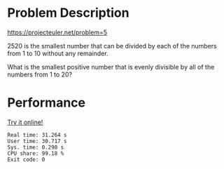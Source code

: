 # Problem Description

https://projecteuler.net/problem=5

2520 is the smallest number that can be divided by each of the numbers from 1 to 10 without any remainder.

What is the smallest positive number that is evenly divisible by all of the numbers from 1 to 20?

# Performance

[Try it online!](https://tio.run/##jdO/asMwEMfxXU9xJWBkEmyfm79DsmUoBFroEzj4AiKSHSQ5ZMi7u45DS@nS36BBdx9NXyTW3Izv@8lL3gWfH02TS3MlGceqlpNr684Kffj2aMUVxYLqVhENGwqtvcrzSvQZvVQuM1F8FUWXM0p0wtMyTcf1ffctTsYORide3ABmVKa03VLxH3vF2BxjC4wtMbbC2BpjG4xxAToGHRiCwRIMpmCwBYMxGKzBYA4Ge5R/e@ybzmWxOovmn9nBhDi89CHqx0yaWj2OenvPLl0Mv75ZNv4u1fdf)

```
Real time: 31.264 s
User time: 30.717 s
Sys. time: 0.290 s
CPU share: 99.18 %
Exit code: 0
```
